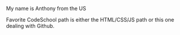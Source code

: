 My name is Anthony from the US

Favorite CodeSchool path is either the HTML/CSS/JS path or this one dealing with Github.
